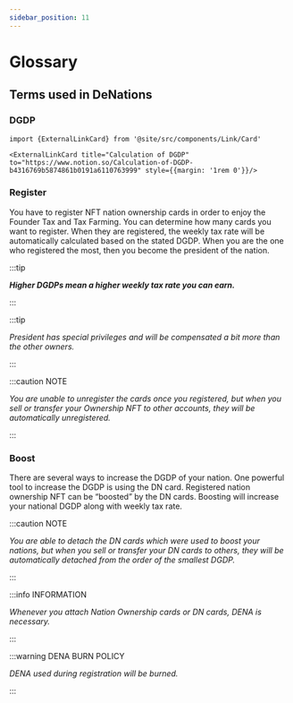```yaml
---
sidebar_position: 11
---
```



# Glossary

## Terms used in DeNations

### DGDP

```mdx-code-block
import {ExternalLinkCard} from '@site/src/components/Link/Card'

<ExternalLinkCard title="Calculation of DGDP" to="https://www.notion.so/Calculation-of-DGDP-b4316769b5874861b0191a6110763999" style={{margin: '1rem 0'}}/>
```

### Register

You have to register NFT nation ownership cards in order to enjoy the Founder Tax and Tax Farming. You can determine how many cards you want to register. When they are registered, the weekly tax rate will be automatically calculated based on the stated DGDP. When you are the one who registered the most, then you become the president of the nation.

:::tip

***Higher DGDPs mean a higher weekly tax rate you can earn.***

:::

:::tip

*President has special privileges and will be compensated a bit more than the other owners.*

:::

:::caution NOTE

*You are unable to unregister the cards once you registered, but when you sell or transfer your Ownership NFT to other accounts, they will be automatically unregistered.*

:::

### Boost

There are several ways to increase the DGDP of your nation. One powerful tool to increase the DGDP is using the DN card. Registered nation ownership NFT can be “boosted” by the DN cards. Boosting will increase your national DGDP along with weekly tax rate.

:::caution NOTE

*You are able to detach the DN cards which were used to boost your nations, but when you sell or transfer your DN cards to others, they will be automatically detached from the order of the smallest DGDP.*

:::

:::info INFORMATION

*Whenever you attach Nation Ownership cards or DN cards, DENA is necessary.*

:::

:::warning DENA BURN POLICY

*DENA used during registration will be burned.*

:::
